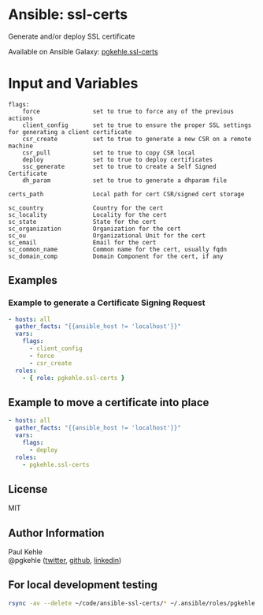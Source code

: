 # Ansible: ssl-certs

Generate and/or deploy SSL certificate

Available on Ansible Galaxy: [pgkehle.ssl-certs](https://galaxy.ansible.com/pgkehle/ssl-certs)

# Input and Variables

```
flags:
    force               set to true to force any of the previous actions
    client_config       set to true to ensure the proper SSL settings for generating a client certificate
    csr_create          set to true to generate a new CSR on a remote machine
    csr_pull            set to true to copy CSR local
    deploy              set to true to deploy certificates
    ssc_generate        set to true to create a Self Signed Certificate
    dh_param            set to true to generate a dhparam file

certs_path              Local path for cert CSR/signed cert storage

sc_country              Country for the cert                        
sc_locality             Locality for the cert
sc_state                State for the cert
sc_organization         Organization for the cert
sc_ou                   Organizational Unit for the cert
sc_email                Email for the cert
sc_common_name          Common name for the cert, usually fqdn
sc_domain_comp          Domain Component for the cert, if any
```

## Examples

### Example to generate a Certificate Signing Request 

```YAML
- hosts: all
  gather_facts: "{{ansible_host != 'localhost'}}"
  vars: 
    flags:
      - client_config
      - force
      - csr_create
  roles:
    - { role: pgkehle.ssl-certs }
```

## Example to move a certificate into place 

```YAML
- hosts: all
  gather_facts: "{{ansible_host != 'localhost'}}"
  vars: 
    flags:
      - deploy
  roles:
    - pgkehle.ssl-certs
```

## License

MIT

## Author Information

Paul Kehle  
@pgkehle ([twitter](https://twitter.com/pgkehle), [github](https://github.com/pgkehle), [linkedin](https://www.linkedin.com/in/pgkehle))

## For local development testing

```bash
rsync -av --delete ~/code/ansible-ssl-certs/* ~/.ansible/roles/pgkehle.ssl-certs
```


